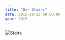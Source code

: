 ```yaml
---
title: "Our Stairs"
date: 2015-10-23 08:00:00
year: 2015
---
```

<p>
  <img src="{{site.github.url}}/files/2015/10/stairs.jpg" alt="Stairs" />
</p>
